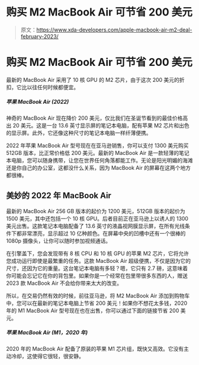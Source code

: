 # 购买 M2 MacBook Air 可节省 200 美元

> 原文：<https://www.xda-developers.com/apple-macbook-air-m2-deal-february-2023/>

# 购买 M2 MacBook Air 可节省 200 美元

最新的 MacBook Air 采用了 10 核 GPU 的 M2 芯片，由于这次 200 美元的折扣，它比以往任何时候都便宜。

##### 苹果 MacBook Air (2022)

神奇的 MacBook Air 现在降价 200 美元，仅比我们在圣诞节看到的最佳价格高出 20 美元。这是一台 13.6 英寸显示屏的笔记本电脑，配有苹果 M2 芯片和出色的显示屏。此外，它还像这种尺寸的笔记本电脑一样纤薄便携。

2022 年苹果 MacBook Air 型号现在在亚马逊销售，你可以支付 1300 美元购买 512GB 版本，比正常价格低 200 美元。最新的 MacBook Air 是一款轻薄的笔记本电脑，您可以随身携带，让您在世界任何角落都能工作。无论是阳光明媚的海滩还是你自己的办公室，这都没什么关系，因为 MacBook Air 的屏幕在这两个地方都很棒。

## 美妙的 2022 年 MacBook Air

最新的 MacBook Air 256 GB 版本的起价为 1200 美元，512GB 版本的起价为 1500 美元，其中还包括一个 10 核 GPU。后者目前正在亚马逊上以诱人的 1300 美元出售。这款笔记本电脑配备了 13.6 英寸的液晶视网膜显示屏，在所有光线条件下都非常漂亮，显示超过 10 亿种颜色。在屏幕中央的凹槽中还有一个很棒的 1080p 摄像头，让你可以随时参加视频通话。

在引擎盖下，您会发现带有 8 核 CPU 和 10 核 GPU 的苹果 M2 芯片，它将允许您成功运行即使是最繁重的任务。这款 MacBook Air 超级便携，不仅是因为它的尺寸，还因为它的重量。这台笔记本电脑有多轻？嗯，它只有 2.7 磅，这意味着你可能会忘记它在你的背包里。如果你是一个经常在包里带很多东西的人，赠送 2023 款 MacBook Air 不会给你带来太大的改变。

所以，在交易仍然有效的时候，前往亚马逊，将 M2 MacBook Air 添加到购物车中，您可以在最新的笔记本电脑上节省 200 美元！如果你不想花太多钱，2020 年的 M1 MacBook Air 型号现在也在出售，你可以通过下面的链接节省 200 美元。

##### 苹果 MacBook Air (M1，2020 年)

2020 年的 MacBook Air 配备了原装的苹果 M1 芯片组，既快又高效。它没有主动冷却，这使得它很轻，很安静。